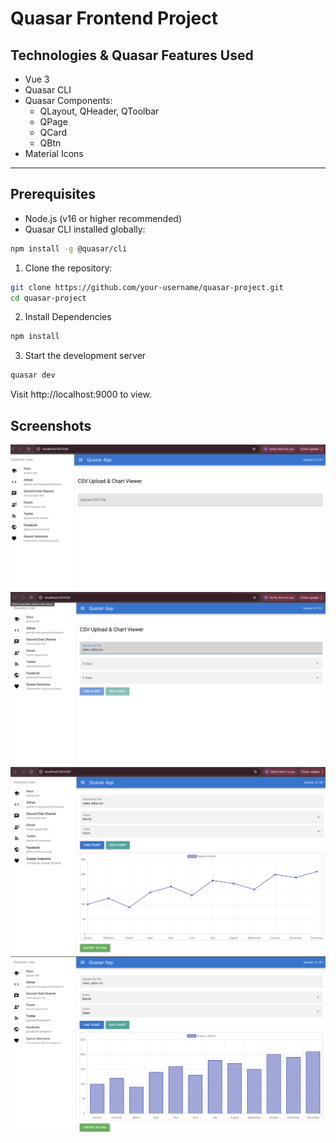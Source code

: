 # Quasar Frontend Project


## Technologies & Quasar Features Used

- Vue 3
- Quasar CLI
- Quasar Components:
  - QLayout, QHeader, QToolbar
  - QPage
  - QCard
  - QBtn
- Material Icons

---

## Prerequisites

- Node.js (v16 or higher recommended)
- Quasar CLI installed globally:

```bash
npm install -g @quasar/cli
```

1. Clone the repository:

```bash
git clone https://github.com/your-username/quasar-project.git
cd quasar-project
```
2. Install Dependencies
```bash
npm install
```
3. Start the development server
```bash
quasar dev
```
Visit http://localhost:9000 to view.
## Screenshots

![Default Page](screenshots/image.png)
![CSV Uploaded](screenshots/image1.png)
![Linechart](screenshots/image2.png)
![BarGraph](screenshots/image3.png)
